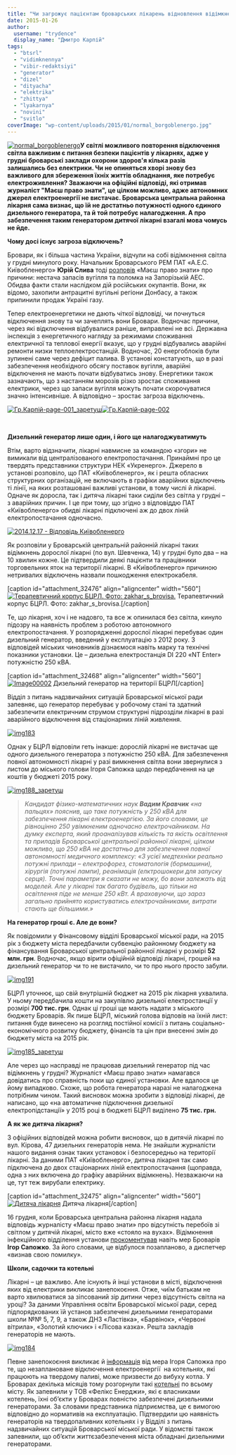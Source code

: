 ```yaml
---
title: "Чи загрожує пацієнтам броварських лікарень відновлення відімкнень світла?"
date: 2015-01-26
author: 
  username: "trydence"
  display_name: "Дмитро Карпій"
tags: 
  - "btsrl"
  - "vidimknennya"
  - "vibir-redaktsiyi"
  - "generator"
  - "dizel"
  - "dityacha"
  - "elektrika"
  - "zhittya"
  - "lyakarnya"
  - "novini"
  - "svitlo"
coverImage: "wp-content/uploads/2015/01/normal_borgoblenergo.jpg"
---
```


[![normal_borgoblenergo](https://mpz.brovary.org/wp-content/uploads/2015/01/normal_borgoblenergo.jpg)](https://mpz.brovary.org/wp-content/uploads/2015/01/normal_borgoblenergo.jpg)**У світлі можливого повторення відключення світла важливим є питання безпеки пацієнтів у лікарнях, адже у грудні броварські заклади охорони здоров'я кілька разів залишались без електрики. Чи не опиняться хворі знову без важливого для збереження їхніх життів обладнання, яке потребує електроживлення? Зважаючи на офіційні відповіді, які отримав журналіст "Маєш право знати", це цілком можливо, адже автономних джерел електроенергії не вистачає. Броварська центральна районна лікарня сама визнає, що їй не достатньо потужності одного єдиного дизельного генератора, та й той потребує налагодження. А про забезпечення таким генератором дитячої лікарні взагалі мова чомусь не йде.**

**Чому досі існує загроза відключень?**

Бровари, як і більша частина України, відчули на собі відімкнення світла у грудні минулого року. Начальник Броварського РЕМ ПАТ «А.Е.С. Київобленерго» **Юрій Слива** тоді [розповів](https://mpz.brovary.org/u-brovarskomu-rem-rozpovili-v-yaki-godini-vimikatimut-svitlo/) «Маєш право знати» про причини: нестача запасів вугілля та поломка на Запорізькій АЕС. Обидва факти стали наслідком дій російських окупантів. Вони, як відомо, захопили антрацитні вугільні регіони Донбасу, а також припинили продаж Україні газу.

Тепер електроенергетики не дають чіткої відповіді, чи почнуться відключення знову та чи зачеплять вони Бровари. Водночас причини, через які відключення відбувалися раніше, виправлені не всі. Державна інспекція з енергетичного нагляду за режимами споживання електричної та теплової енергії вказує, що у грудні відбувались аварійні ремонти низки теплоелектростанцій. Водночас, 20 енергоблоків були зупинені саме через дефіцит палива. В установі констатують, що в разі забезпечення необхідного обсягу поставок вугілля, аварійні відключення не мають почати відбуватись знову. Енергетики також зазначають, що з настанням морозів різко зростає споживання електрики, через що запаси вугілля можуть почати скорочуватися значно інтенсивніше. А відповідно – зростає загроза відключень.

[![Гр.Карпій-page-001_заретуш](https://mpz.brovary.org/wp-content/uploads/2015/01/Gr.Karpiy-page-001_zaretush.jpg)](https://mpz.brovary.org/wp-content/uploads/2015/01/Gr.Karpiy-page-001_zaretush.jpg)[![Гр.Карпій-page-002](https://mpz.brovary.org/wp-content/uploads/2015/01/Gr.Karpiy-page-002.jpg)](https://mpz.brovary.org/wp-content/uploads/2015/01/Gr.Karpiy-page-002.jpg)

 

**Дизельний генератор лише один, і його ще налагоджуватимуть**

Втім, варто відзначити, лікарні навмисне за командою «згори» не вимикали від централізованого електропостачання. Принаймні про це твердять представники структури НЕК «Укренерго». Джерело в установі розповіло, що ПАТ «Київобленерго», як і решта обласних структурних організацій, не включають в графіки аварійних відключень ті лінії, на яких розташовані важливі установи, в тому числі й лікарні. Одначе як доросла, так і дитяча лікарні таки сиділи без світла у грудні – з аварійних причин. І це при тому, що згідно з відповіддю ПАТ «Київобленерго» обидві лікарні підключені аж до двох ліній електропостачання одночасно.

[![2014.12.17 - Відповідь Київобленерго](https://mpz.brovary.org/wp-content/uploads/2015/01/2014.12.17-Vidpovid-Kiyivoblenergo.jpg)](https://mpz.brovary.org/wp-content/uploads/2015/01/2014.12.17-Vidpovid-Kiyivoblenergo.jpg)

Як розповіли у Броварській центральній районній лікарні таких відімкнень дорослої лікарні (по вул. Шевченка, 14) у грудні було два – на 10 хвилин кожне. Це підтвердили деякі пацієнти та працівники торговельних яток на території лікарні. В «Київобленерго» причиною нетривалих відключень назвали пошкодження електрокабеля.

\[caption id="attachment\_32476" align="aligncenter" width="560"\][![Терапевтичний корпус БЦРЛ. Фото: zakhar_s_brovisa.](https://mpz.brovary.org/wp-content/uploads/2015/01/39535199.jpg)](https://mpz.brovary.org/wp-content/uploads/2015/01/39535199.jpg) Терапевтичний корпус БЦРЛ. Фото: zakhar\_s\_brovisa.\[/caption\]

Те, що лікарня, хоч і не надовго, та все ж опинилася без світла, кинуло підозру на наявність проблем з роботою автономного електропостачання. У розпорядженні дорослої лікарні перебуває один дизельний генератор, введений у експлуатацію з 2012 року. З відповідей міських чиновників дізнаємося навіть марку та технічні показники установки. Це – дизельна електростанція DI 220 «NT Enter» потужністю 250 кВА.

\[caption id="attachment\_32468" align="aligncenter" width="560"\][![Image00002](https://mpz.brovary.org/wp-content/uploads/2015/01/Image00002.jpg)](https://mpz.brovary.org/wp-content/uploads/2015/01/Image00002.jpg) Дизельний генератор на території БЦРЛ\[/caption\]

Відділ з питань надзвичайних ситуацій Броварської міської ради запевняє, що генератор перебуває у робочому стані та здатний забезпечити електричним струмом структурні підрозділи лікарні в разі аварійного відключення від стаціонарних ліній живлення.

[![img183](https://mpz.brovary.org/wp-content/uploads/2015/01/img183.jpg)](https://mpz.brovary.org/wp-content/uploads/2015/01/img183.jpg)

Однак у БЦРЛ відповіли геть інакше: дорослій лікарні не вистачає ще одного дизельного генератора з потужністю 250 кВА. Для забезпечення повної автономності лікарні у разі вимкнення світла вони звернулися з листом до міського голови Ігоря Сапожка щодо передбачення на це коштів у бюджеті 2015 року.

[![img188_заретуш](https://mpz.brovary.org/wp-content/uploads/2015/01/img188_zaretush.jpg)](https://mpz.brovary.org/wp-content/uploads/2015/01/img188_zaretush.jpg)

> _Кандидат фізико-математичних наук **Вадим Кравчик** «на пальцях» пояснив, що таке потужність у 250 кВА для забезпечення лікарні електроенергією. За його словами, це рівноцінно 250 увімкненим одночасно електрочайникам. На думку експерта, який проаналізував кількість та якість освітлення та приладів Броварської центральної районної лікарні, цілком можливо, що 250 кВА не достатньо для забезпечення повної автономності медичного комплексу: «З усієї медтехніки реально потужні прилади – електрофорез, стоматологія (бормашини), хірургія (потужні лампи), реанімація (елктрошокери для запуску серця). Точні параметри я сказати не можу, бо вони залежать від моделей. Але у_ _лікарні так багато будівель, що тільки на освітлення піде не менше 250 кВт. А враховуючи, що зараз загально прийнято користуватись електрочайниками, витрати стають ще більшими.»_

**На генератор гроші є. Але де вони?**

Як повідомили у Фінансовому відділі Броварської міської ради, на 2015 рік з бюджету міста передбачили субвенцію районному бюджету на фінансування Броварської центральної районної лікарні у розмірі **52 млн. грн**. Водночас, якщо вірити офіційній відповіді лікарні, грошей на дизельний генератор чи то не вистачило, чи то про нього просто забули.

[![img191](https://mpz.brovary.org/wp-content/uploads/2015/01/img191.jpg)](https://mpz.brovary.org/wp-content/uploads/2015/01/img191.jpg)

БЦРЛ уточнює, що свій внутрішній бюджет на 2015 рік лікарня ухвалила. У ньому передбачила кошти на закупівлю дизельної електростанції у розмірі **700 тис. грн**. Однак ці гроші ще мають надати з міського бюджету Броварів. Як пише БЦРЛ, міський голова відповів на їхній лист: питання буде винесено на розгляд постійної комісії з питань соціально-економічного розвитку бюджету, фінансів та цін при внесенні змін до бюджету міста на 2015 рік.

[![img185_заретуш](https://mpz.brovary.org/wp-content/uploads/2015/01/img185_zaretush.jpg)](https://mpz.brovary.org/wp-content/uploads/2015/01/img185_zaretush.jpg)

Але через що насправді не працював дизельний генератор під час відімкнень у грудні? Журналіст «Маєш право знати» намагався довідатись про справність поки що єдиної установки. Але вдалося це йому випадково. Схоже, що робота генератора наразі не налагоджена потрібним чином. Такий висновок можна зробити з відповіді лікарні, де написано, що «на автоматичне підключення дизельної електропідстанції» у 2015 році в бюджеті БЦРЛ виділено **75 тис. грн.**

**А як же дитяча лікарня?**

З офіційних відповідей можна робити висновок, що в дитячій лікарні по вул. Кірова, 47 дизельних генераторів нема. Не знайшли журналісти нашого видання ознак таких установок і безпосередньо на території лікарні. За даними ПАТ «Київобленерго», дитяча лікарня так само підключена до двох стаціонарних ліній електропостачання (щоправда, одна з них включена до графіку аварійних відімкнень). Незважаючи на це, тут теж вирубали електрику.

\[caption id="attachment\_32475" align="aligncenter" width="560"\][![Дитяча лікарня](https://mpz.brovary.org/wp-content/uploads/2015/01/Image00001.jpg)](https://mpz.brovary.org/wp-content/uploads/2015/01/Image00001.jpg) Дитяча лікарня\[/caption\]

16 грудня, коли Броварська центральна районна лікарня надала відповідь журналісту «Маєш право знати» про відсутність перебоїв зі світлом у дитячій лікарні, місто вже «стояло на вухах». Відімкнення інфекційного відділення установи [прокоментував](https://mpz.brovary.org/sapozhko-ne-znaye-koli-virishitsya-situatsiya-z-haotichnim-vidklyuchennyam-elektriki-u-brovarah/) навіть мер Броварів **Ігор Сапожко**. За його словами, це відбулося позапланово, а диспетчер «визнав свою помилку».

**Школи, садочки та котельні**

Лікарні – це важливо. Але існують й інші установи в місті, відключення яких від електрики викликає занепокоєння. Отже, чиїм батькам не варто хвилюватися за зіпсований зір дитини через відсутність світла на уроці? За даними Управління освіти Броварської міської ради, серед підпорядкованих їй установ забезпечені дизельними генераторами школи №№ 5, 7, 9, а також ДНЗ «Ластівка», «Барвінок», «Червоні вітрила», «Золотий ключик» і «Лісова казка». Решта закладів генераторів не мають.

[![img184](https://mpz.brovary.org/wp-content/uploads/2015/01/img184.jpg)](https://mpz.brovary.org/wp-content/uploads/2015/01/img184.jpg)

Певне занепокоєння викликає й [інформація](http://docs.pravo-znaty.org.ua/p14656/10.12.2014) від мера Ігоря Сапожка про те, що незаплановане відключення електроенергії  на котельнях, які працюють на твердому паливі, може призвести до вибуху котла. У Броварах декілька місяців тому розгорнули такі [котельні](https://mpz.brovary.org/yaka-prichina-dimu-na-vulitsyah-brovariv/) по всьому місту. Як запевнили у ТОВ «Фелікс Енерджи», які є власниками котелень, їхні об’єкти у Броварах повністю забезпечені дизельними генераторами. За словами представника підприємства, це є вимогою відповідно до нормативів на експлуатацію. Підтвердили цю наявність генераторів на твердопаливних котельнях і у Відділі з питань надзвичайних ситуацій Броварської міської ради. У відомстві також запевнили, що об’єкти життєзабезпечення міста обладнані дизельними генераторами.

